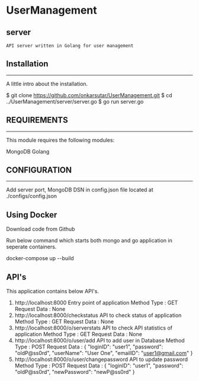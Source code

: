 # UserManagement
## server
    API server written in Golang for user management

## Installation
------------
A little intro about the installation. 

$ git clone https://github.com/onkarsutar/UserManagement.git
$ cd ../UserManagement/server/server.go
$ go run server.go

## REQUIREMENTS
------------

This module requires the following modules:

MongoDB
Golang

## CONFIGURATION
------------
Add server port, MongoDB DSN in config.json file located at ./configs/config.json

## Using Docker
Download code from Github

Run below command which starts both mongo and go application in seperate containers.

docker-compose up --build

## API's
This application contains below API's.

1. http://localhost:8000 
    Entry point of application
    Method Type :  GET
    Request Data : None
2. http://localhost:8000/checkstatus
    API to check status of application
    Method Type :  GET
    Request Data : None
3. http://localhost:8000/o/serverstats
    API to check API statistics of application
    Method Type :  GET
    Request Data : None
4. http://localhost:8000/o/user/add
    API to add user in Database
    Method Type :  POST
    Request Data : 
    {
        "loginID": "user1",
        "password": "oldP@ss0rd",
        "userName": "User One",
        "emailID": "user1@gmail.com"
    }
5. http://localhost:8000/o/user/changepassword
    API to update password
    Method Type :  POST
    Request Data : 
    {
        "loginID": "user1",
        "password": "oldP@ss0rd",
        "newPassword": "newP@ss0rd"
    }